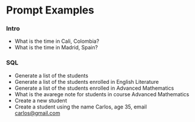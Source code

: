 # Prompt Examples

### Intro

- What is the time in Cali, Colombia?
- What is the time in Madrid, Spain?

### SQL

- Generate a list of the students
- Generate a list of the students enrolled in English Literature
- Generate a list of the students enrolled in Advanced Mathematics
- What is the avarege note for students in course Advanced Mathematics
- Create a new student
- Create a student using the name Carlos, age 35, email carlos@gmail.com
